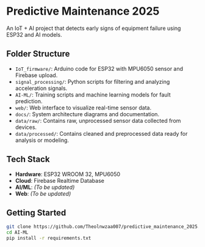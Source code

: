 # Predictive Maintenance 2025

An IoT + AI project that detects early signs of equipment failure using ESP32 and AI models.

## Folder Structure

- `IoT_firmware/`: Arduino code for ESP32 with MPU6050 sensor and Firebase upload.
- `signal_processing/`: Python scripts for filtering and analyzing acceleration signals.
- `AI-ML/`: Training scripts and machine learning models for fault prediction.
- `web/`: Web interface to visualize real-time sensor data.
- `docs/`: System architecture diagrams and documentation.
- `data/raw/`: Contains raw, unprocessed sensor data collected from devices.
- `data/processed/`: Contains cleaned and preprocessed data ready for analysis or modeling.

## Tech Stack

- **Hardware**: ESP32 WROOM 32, MPU6050
- **Cloud**: Firebase Realtime Database
- **AI/ML**: *(To be updated)*
- **Web**: *(To be updated)*

## Getting Started

```bash
git clone https://github.com/Theolnwzaa007/predictive_maintenance_2025.git
cd AI-ML
pip install -r requirements.txt
